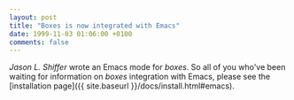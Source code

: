 ```yaml
---
layout: post
title: "Boxes is now integrated with Emacs"
date: 1999-11-03 01:06:00 +0100
comments: false
---
```


*Jason L. Shiffer* wrote an Emacs mode for *boxes*. So all of you who've been waiting for information on *boxes* integration with Emacs, please see the [installation page]({{ site.baseurl }}/docs/install.html#emacs).
